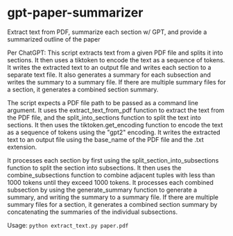# gpt-paper-summarizer
Extract text from PDF, summarize each section w/ GPT, and provide a summarized outline of the paper

Per ChatGPT:
This script extracts text from a given PDF file and splits it into sections. It then uses a tiktoken to encode the text as a sequence of tokens. It writes the extracted text to an output file and writes each section to a separate text file. It also generates a summary for each subsection and writes the summary to a summary file. If there are multiple summary files for a section, it generates a combined section summary.

The script expects a PDF file path to be passed as a command line argument. It uses the extract_text_from_pdf function to extract the text from the PDF file, and the split_into_sections function to split the text into sections. It then uses the tiktoken.get_encoding function to encode the text as a sequence of tokens using the "gpt2" encoding. It writes the extracted text to an output file using the base_name of the PDF file and the .txt extension.

It processes each section by first using the split_section_into_subsections function to split the section into subsections. It then uses the combine_subsections function to combine adjacent tuples with less than 1000 tokens until they exceed 1000 tokens. It processes each combined subsection by using the generate_summary function to generate a summary, and writing the summary to a summary file. If there are multiple summary files for a section, it generates a combined section summary by concatenating the summaries of the individual subsections.

Usage: `python extract_text.py paper.pdf`
